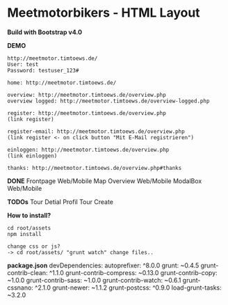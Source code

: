 # Meetmotorbikers - HTML Layout
**Build with Bootstrap v4.0**

**DEMO**
```
http://meetmotor.timtoews.de/
User: test
Password: testuser_123#

home: http://meetmotor.timtoews.de/

overview: http://meetmotor.timtoews.de/overview.php
overview logged: http://meetmotor.timtoews.de/overview-logged.php

register: http://meetmotor.timtoews.de/overview.php
(link register)

register-email: http://meetmotor.timtoews.de/overview.php
(link register <- on click button "Mit E-Mail registrieren")

einloggen: http://meetmotor.timtoews.de/overview.php
(link einloggen)

thanks: http://meetmotor.timtoews.de/overview.php#thanks

```

**DONE**
Frontpage Web/Mobile
Map Overview Web/Mobile
ModalBox Web/Mobile

**TODOs**
Tour Detial
Profil
Tour Create


**How to install?**
```
cd root/assets
npm install 

change css or js? 
-> cd root/assets/ "grunt watch" change files..

```

**package.json**
devDependencies:
autoprefixer: ^8.0.0
grunt: ~0.4.5
grunt-contrib-clean: ^1.1.0
grunt-contrib-compress: ~0.13.0
grunt-contrib-copy: ~1.0.0
grunt-contrib-sass: ~1.0.0
grunt-contrib-watch: ~0.6.1
grunt-cssnano: ^2.1.0
grunt-newer: ~1.1.2
grunt-postcss: ^0.9.0
load-grunt-tasks: ~3.2.0
